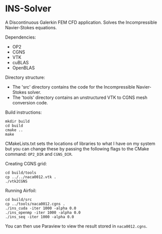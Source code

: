 # INS-Solver
A Discontinuous Galerkin FEM CFD application. Solves the Incompressible Navier-Stokes equations.

Dependencies:
- OP2
- CGNS
- VTK
- cuBLAS
- OpenBLAS

Directory structure:
- The 'src' directory contains the code for the Incompressible Navier-Stokes solver.
- The 'tools' directory contains an unstructured VTK to CGNS mesh conversion code.

Build instructions:
```
mkdir build
cd build
cmake ..
make
```

CMakeLists.txt sets the locations of libraries to what I have on my system but you can change these by passing the following flags to the CMake command: `OP2_DIR` and `CGNS_DIR`.

Creating CGNS grid:
```
cd build/tools
cp ../../naca0012.vtk .
./vtk2CGNS
```

Running Airfoil:
```
cd build/src
cp ../tools/naca0012.cgns .
./ins_cuda -iter 1000 -alpha 0.0
./ins_openmp -iter 1000 -alpha 0.0
./ins_seq -iter 1000 -alpha 0.0
```

You can then use Paraview to view the result stored in `naca0012.cgns`.
